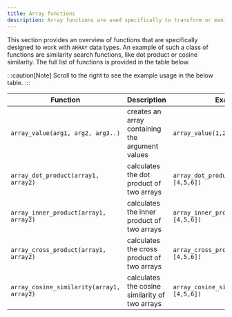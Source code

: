 ```yaml
---
title: Array functions
description: Array functions are used specifically to transform or manipulate arrays.
---
```


This section provides an overview of functions that are specifically designed to work with
`ARRAY` data types. An example of such a class of functions are similarity search functions,
like dot product or cosine similarity. The full list of functions is provided in the table below.

:::caution[Note]
Scroll to the right to see the example usage in the below table.
:::

<div class="scroll-table">

| Function | Description | Example | Result |
| ----------- | --------------- | ----------- | ----------- |
| `array_value(arg1, arg2, arg3..)` | creates an array containing the argument values | `array_value(1,2,3,4,5,56,2)` | `[1,2,3,4,5,56,2] |
| `array_dot_product(array1, array2)` | calculates the dot product of two arrays | `array_dot_product([1,2,3], [4,5,6])` | `32` |
| `array_inner_product(array1, array2)` | calculates the inner product of two arrays | `array_inner_product([1,2,3], [4,5,6])` | `32` |
| `array_cross_product(array1, array2)` | calculates the cross product of two arrays | `array_cross_product([1,2,3], [4,5,6])` | `[[-3,6,-3],[6,-12,6],[-3,6,-3]]` |
| `array_cosine_similarity(array1, array2)` | calculates the cosine similarity of two arrays | `array_cosine_similarity([1,2,3], [4,5,6])` | `0.9746318461970762` |

</div>
